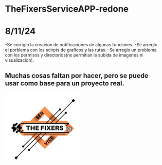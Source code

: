 # TheFixersServiceAPP-redone

# 8/11/24

-Se corrigio la creacion de notificaciones de algunas funciones.
-Se arreglo el porblema con los scirpts de graficos y las rutas.
-Se arreglo un problema con los permisos y directorios(no permitian la subida de imagenes ni visualizacion).


## Muchas cosas faltan por hacer, pero se puede usar como base para un proyecto real.
![Logo de TheFixers](https://raw.githubusercontent.com/FranciscoOVelazquez99/TheFixersServiceAPP-redone/main/app/static/img/FixLogo.png)
